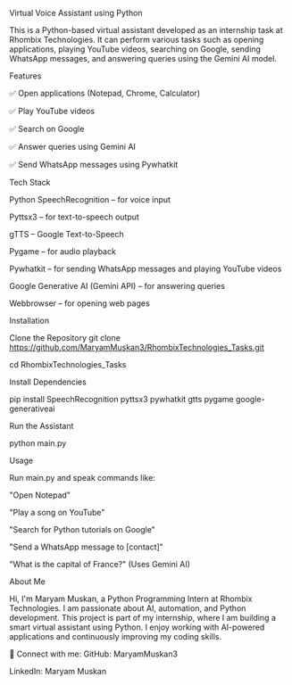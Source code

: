 Virtual Voice Assistant using Python

This is a Python-based virtual assistant developed as an internship task at Rhombix Technologies. It can perform various tasks such as opening applications, playing YouTube videos, searching on Google, sending WhatsApp messages, and answering queries using the Gemini AI model.

Features

✅ Open applications (Notepad, Chrome, Calculator)

✅ Play YouTube videos

✅ Search on Google

✅ Answer queries using Gemini AI

✅ Send WhatsApp messages using Pywhatkit


Tech Stack

Python
SpeechRecognition – for voice input

Pyttsx3 – for text-to-speech output

gTTS – Google Text-to-Speech

Pygame – for audio playback

Pywhatkit – for sending WhatsApp messages and playing YouTube videos

Google Generative AI (Gemini API) – for answering queries

Webbrowser – for opening web pages

Installation


Clone the Repository
git clone https://github.com/MaryamMuskan3/RhombixTechnologies_Tasks.git

cd RhombixTechnologies_Tasks

Install Dependencies

pip install SpeechRecognition pyttsx3 pywhatkit gtts pygame google-generativeai

Run the Assistant

python main.py

Usage

Run main.py and speak commands like:

"Open Notepad"

"Play a song on YouTube"

"Search for Python tutorials on Google"

"Send a WhatsApp message to [contact]"

"What is the capital of France?" (Uses Gemini AI)


About Me

Hi, I'm Maryam Muskan, a Python Programming Intern at Rhombix Technologies. I am passionate about AI, automation, and Python development. This project is part of my internship, where I am building a smart virtual assistant using Python. I enjoy working with AI-powered applications and continuously improving my coding skills.

📌 Connect with me:
GitHub: MaryamMuskan3

LinkedIn: Maryam Muskan
